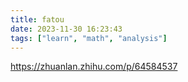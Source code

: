 ```yaml
---
title: fatou
date: 2023-11-30 16:23:43
tags: ["learn", "math", "analysis"]
---
```

https://zhuanlan.zhihu.com/p/64584537


